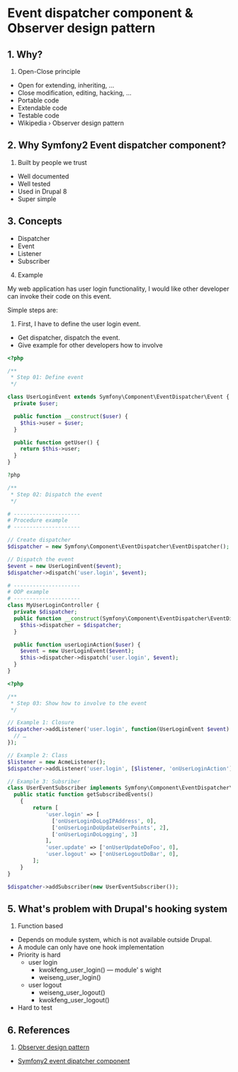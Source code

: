 Event dispatcher component & Observer design pattern
====

## 1. Why?

1. Open-Close principle
- Open for extending, inheriting, …
- Close modification, editing, hacking, …
- Portable code
- Extendable code
- Testable code
- Wikipedia › Observer design pattern

## 2. Why Symfony2 Event dispatcher component?

1. Built by people we trust
- Well documented
- Well tested
- Used in Drupal 8
- Super simple

## 3. Concepts

- Dispatcher
- Event
- Listener
- Subscriber

4. Example

My web application has user login functionality, I would like other developer can invoke their code on this event.

Simple steps are:

1. First, I have to define the user login event.
- Get dispatcher, dispatch the event.
- Give example for other developers how to involve

```php
<?php

/**
 * Step 01: Define event
 */

class UserLoginEvent extends Symfony\Component\EventDispatcher\Event {
  private $user;

  public function __construct($user) {
    $this->user = $user;
  }

  public function getUser() {
    return $this->user;
  }
}
```

```php
?php

/**
 * Step 02: Dispatch the event
 */

# ---------------------
# Procedure example
# ---------------------

// Create dispatcher
$dispatcher = new Symfony\Component\EventDispatcher\EventDispatcher();

// Dispatch the event
$event = new UserLoginEvent($event);
$dispatcher->dispatch('user.login', $event);

# ---------------------
# OOP example
# ---------------------
class MyUserLoginController {
  private $dispatcher;
  public function __construct(Symfony\Component\EventDispatcher\EventDispatcherInterface $dispatcher) {
    $this->dispatcher = $dispatcher;
  }

  public function userLoginAction($user) {
    $event = new UserLoginEvent($event);
    $this->dispatcher->dispatch('user.login', $event);
  }
}
```

```php
<?php

/**
 * Step 03: Show how to involve to the event
 */

// Example 1: Closure
$dispatcher->addListener('user.login', function(UserLoginEvent $event) {
  // …
});

// Example 2: Class
$listener = new AcmeListener();
$dispatcher->addListener('user.login', [$listener, 'onUserLoginAction']);

// Example 3: Subsriber
class UserEventSubscriber implements Symfony\Component\EventDispatcher\EventSubscriberInterface {
  public static function getSubscribedEvents()
    {
        return [
            'user.login' => [
              ['onUserLoginDoLogIPAddress', 0],
              ['onUserLoginDoUpdateUserPoints', 2],
              ['onUserLoginDoLogging', 3]
            ],
            'user.update' => ['onUserUpdateDoFoo', 0],
            'user.logout' => ['onUserLogoutDoBar', 0],
        ];
    }
}

$dispatcher->addSubscriber(new UserEventSubscriber());
```

## 5. What's problem with Drupal's hooking system

1. Function based
- Depends on module system, which is not available outside Drupal.
- A module can only have one hook implementation
- Priority is hard
  - user login
    - kwokfeng_user_login() — module' s wight
    - weiseng_user_login()
  - user logout
    - weiseng_user_logout()
    - kwokfeng_user_logout()
- Hard to test

## 6. References

1. [Observer design pattern](http://sourcemaking.com/design_patterns/Observer)
- [Symfony2 event dipatcher component](http://symfony.com/doc/current/components/event_dispatcher/index.html)
